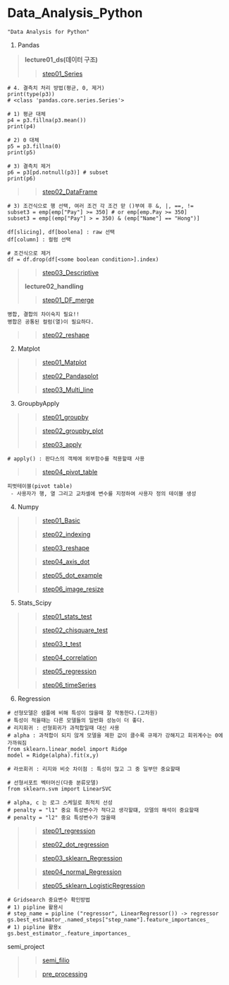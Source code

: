 # Data_Analysis_Python
~~~python3
"Data Analysis for Python"
~~~
1. Pandas
> **lecture01_ds(데이터 구조)**
>> [step01_Series](https://github.com/DominKim/Data_Analysis_Python/blob/master/chap01_Pandas/lecture01_ds/step01_Series.py)
>
~~~python3
# 4. 결측치 처리 방법(평균, 0, 제거)
print(type(p3))
# <class 'pandas.core.series.Series'>

# 1) 평균 대체
p4 = p3.fillna(p3.mean())
print(p4)

# 2) 0 대체
p5 = p3.fillna(0)
print(p5)

# 3) 결측치 제거
p6 = p3[pd.notnull(p3)] # subset
print(p6)
~~~
>> [step02_DataFrame](https://github.com/DominKim/Data_Analysis_Python/blob/master/chap01_Pandas/lecture01_ds/step02_DataFrame.py)
>
~~~python3
# 3) 조건식으로 행 선택, 여러 조건 각 조건 맏 ()부여 후 &, |, ==, !=
subset3 = emp[emp["Pay"] >= 350] # or emp[emp.Pay >= 350]
subset3 = emp[(emp["Pay"] > = 350) & (emp["Name"] == "Hong")]

df[slicing], df[boolena] : raw 선택
df[column] : 컬럼 선택

# 조건식으로 제거
df = df.drop(df[<some boolean condition>].index)
~~~
>> [step03_Descriptive](https://github.com/DominKim/Data_Analysis_Python/blob/master/chap01_Pandas/lecture01_ds/step03_Descriptive.py)
>
> **lecture02_handling**
>> [step01_DF_merge](https://github.com/DominKim/Data_Analysis_Python/blob/master/chap01_Pandas/lecture02_handling/step01_DF_merge.py)
~~~python3
병합, 결합의 차이숙지 필요!!
병합은 공통된 컬럼(열)이 필요하다.
~~~
>> [step02_reshape](https://github.com/DominKim/Data_Analysis_Python/blob/master/chap01_Pandas/lecture02_handling/step02_reshape.py)
2. Matplot
>> [step01_Matplot](https://github.com/DominKim/Data_Analysis_Python/blob/master/chap02_Matplot/lecture/step01_Matplot.py)
>
>> [step02_Pandasplot](https://github.com/DominKim/Data_Analysis_Python/blob/master/chap02_Matplot/lecture/step02_PandasPlot.py)
>
>> [step03_Multi_line](https://github.com/DominKim/Data_Analysis_Python/blob/master/chap02_Matplot/lecture/step03_multi_line.py)
>
3. GroupbyApply
>> [step01_groupby](https://github.com/DominKim/Data_Analysis_Python/blob/master/chap03_GroupbyApply/lecture/step01_groupby.py)
>
>> [step02_groupby_plot](https://github.com/DominKim/Data_Analysis_Python/blob/master/chap03_GroupbyApply/lecture/step02_groupby_plot.py)
>
>> [step03_apply](https://github.com/DominKim/Data_Analysis_Python/blob/master/chap03_GroupbyApply/lecture/step03_apply.py)
>
~~~python3
# apply() : 판다스의 객체에 외부함수를 적용할때 사용
~~~
>> [step04_pivot_table](https://github.com/DominKim/Data_Analysis_Python/blob/master/chap03_GroupbyApply/lecture/step04_pivot_table.py)
>
~~~python3
피벗테이블(pivot table)
 - 사용자가 행, 열 그리고 교차셀에 변수를 지정하여 사용자 정의 테이블 생성
~~~
4. Numpy
>> [step01_Basic](https://github.com/DominKim/Data_Analysis_Python/blob/master/chap04_Numpy/lecture/step01_Basic.py)
>
>> [step02_indexing](https://github.com/DominKim/Data_Analysis_Python/blob/master/chap04_Numpy/lecture/step02_indexing.py)
>
>> [step03_reshape](https://github.com/DominKim/Data_Analysis_Python/blob/master/chap04_Numpy/lecture/step03_reshape.py)
>
>> [step04_axis_dot](https://github.com/DominKim/Data_Analysis_Python/blob/master/chap04_Numpy/lecture/step04_axis_dot.py)
>
>> [step05_dot_example](https://github.com/DominKim/Data_Analysis_Python/blob/master/chap04_Numpy/lecture/step05_dot_example.py)
>
>> [step06_image_resize](https://github.com/DominKim/Data_Analysis_Python/blob/master/chap04_Numpy/lecture/step06_image_resize.py)
>
5. Stats_Scipy
>> [step01_stats_test](https://github.com/DominKim/Data_Analysis_Python/blob/master/chap05_Stats_Scipy/lecture/step01_stats_test.py)
>
>> [step02_chisquare_test](https://github.com/DominKim/Data_Analysis_Python/blob/master/chap05_Stats_Scipy/lecture/step02_chisquare_test.py)
>
>> [step03_t_test](https://github.com/DominKim/Data_Analysis_Python/blob/master/chap05_Stats_Scipy/lecture/step03_t_test.py)
>
>> [step04_correlation](https://github.com/DominKim/Data_Analysis_Python/blob/master/chap05_Stats_Scipy/lecture/step04_correlation.py)
>
>> [step05_regression](https://github.com/DominKim/Data_Analysis_Python/blob/master/chap05_Stats_Scipy/lecture/step05_regression.py)
>
>> [step06_timeSeries](https://github.com/DominKim/Data_Analysis_Python/blob/master/chap05_Stats_Scipy/lecture/step06_timeSeries.py)
>
6. Regression
~~~python3
# 선형모델은 샘플에 비해 특성이 많을때 잘 작동한다.(고차원)
# 특성이 적을때는 다른 모델들의 일반화 성능이 더 좋다.
# 리지회귀 : 선형회귀가 과적합일때 대신 사용
# alpha : 과적합이 되지 않게 모델을 제한 값이 클수록 규제가 강해지고 회귀계수는 0에 가까워짐
from sklearn.linear_model import Ridge
model = Ridge(alpha).fit(x,y)

# 라쏘회귀 : 리지와 비슷 차이점 : 특성이 많고 그 중 일부만 중요할때

# 선형서포트 벡터머신(다중 분류모델)
from sklearn.svm import LinearSVC

# alpha, c 는 로그 스케일로 최적치 선성
# penalty = "l1" 중요 특성변수가 적다고 생각할떄, 모델의 해석이 중요할때
# penalty = "l2" 중요 특성변수가 많을때
~~~
>> [step01_regression](https://github.com/DominKim/Data_Analysis_Python/blob/master/chap06_Regression/lecture/step01_regression.py)
>
>> [step02_dot_regression](https://github.com/DominKim/Data_Analysis_Python/blob/master/chap06_Regression/lecture/step02_dot_regression.py)
>
>> [step03_sklearn_Regression](https://github.com/DominKim/Data_Analysis_Python/blob/master/chap06_Regression/lecture/step03_sklearn_Regression.py)
>
>> [step04_normal_Regression](https://github.com/DominKim/Data_Analysis_Python/blob/master/chap06_Regression/lecture/step04_normal_Regression.py)
>
>> [step05_sklearn_LogisticRegression](https://github.com/DominKim/Data_Analysis_Python/blob/master/chap06_Regression/lecture/step05_sklearn_LogisticRegression.py)
>
~~~python3
# Gridsearch 중요변수 확인방법
# 1) pipline 활용시
# step_name = pipline ("regressor", LinearRegressor()) -> regressor
gs.best_estimator_.named_steps["step_name"].feature_importances_
# 1) pipline 활용x
gs.best_estimator_.feature_importances_
~~~


semi_project
>> [semi_filio](https://github.com/DominKim/Data_Analysis_Python/blob/master/semi_project/semi_fileio.py)
>
>> [pre_processing](https://github.com/DominKim/Data_Analysis_Python/blob/master/semi_project/pre_processing.py)
>
